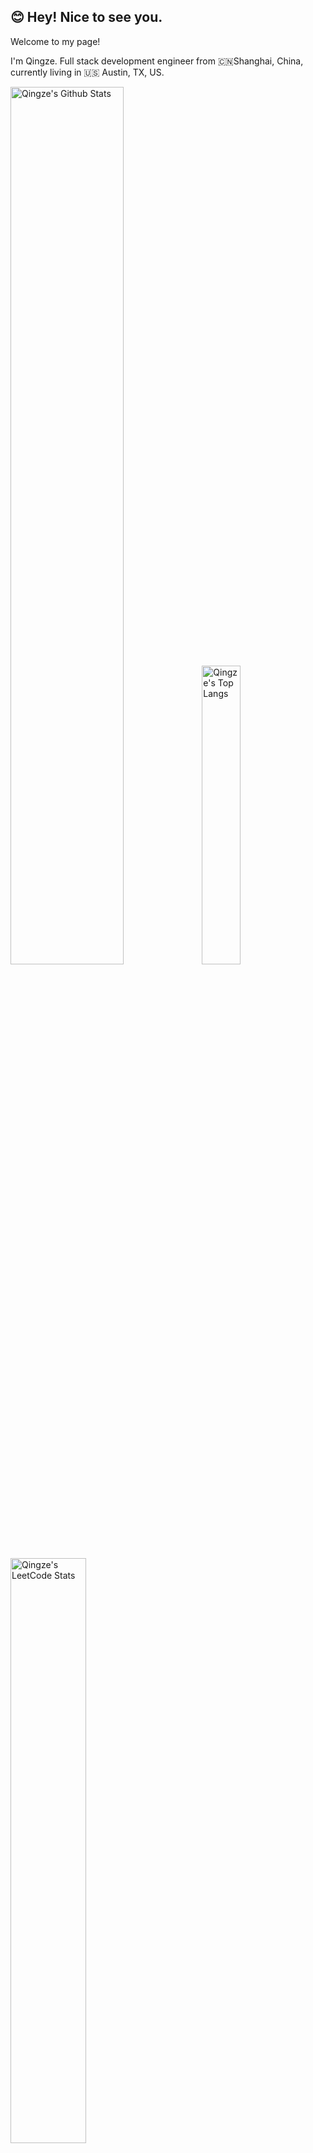 <!DOCTYPE html>
<html lang="en">

<head>
  <meta charset="UTF-8">
  <meta name="viewport" content="width=device-width, initial-scale=1.0">
</head>

<body>

  <h2>😊 Hey! Nice to see you.</h2>

  <p>Welcome to my page!</p>
  <p>I'm Qingze. Full stack development engineer from 🇨🇳Shanghai, China, currently living in 🇺🇸 Austin, TX, US.</p>

  <p>
    <img src="https://github-readme-stats.vercel.app/api?username=qingzehu&show_icons=true&hide_border=true"
      alt="Qingze's Github Stats" width="60%" />
    <img
      src="https://github-readme-stats.vercel.app/api/top-langs/?username=qingzehu&layout=compact&hide_border=true&langs_count=10"
      alt="Qingze's Top Langs" width="35%" />
  </p>

  <a href="https://github.com/qingzehu/stats-cards">
    <p>
      <img src="https://stats.justsong.cn/api/leetcode?username=qingzeinus&cn_username=qingzeinus&theme=light"
        alt="Qingze's LeetCode Stats" width="49%" />
    </p>
    <p>
      <img src="https://stats-cards-git-master-qingzehus-projects.vercel.app/api/steam?theme=light"
        alt="Qingze's Steam Stats" width="50%" />
    </p>
  </a>
  </a>

</body>

</html>